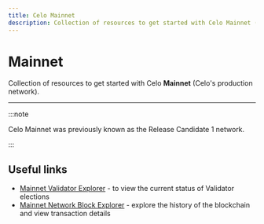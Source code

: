 ```yaml
---
title: Celo Mainnet
description: Collection of resources to get started with Celo Mainnet (Celo's production network).
---
```


# Mainnet

Collection of resources to get started with Celo **Mainnet** (Celo's production network).

---

:::note

Celo Mainnet was previously known as the Release Candidate 1 network.

:::

## Useful links

- [Mainnet Validator Explorer](https://validators.celo.org/) - to view the current status of Validator elections
- [Mainnet Network Block Explorer](http://explorer.celo.org/) - explore the history of the blockchain and view transaction details
